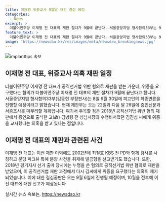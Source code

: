 ```yaml
---
title: 이재명 위증교사 9월말 재판 결심 예정
categories:
  - News
excerpt: >
  더불어민주당 이재명 전 대표의 재판 절차가 9월에 끝난다. 서울중앙지법 형사합의33부는 9월 30일에 최종변론을 진행할 예정이며, 증인신문과 서증조사는 오는 22일과 다음 달 26일에 마무리될 예정이다. 이 전 대표는 위증교사 의혹으로 기소되었는데, 이는 공직선거법 위반 혐의 재판에서의 중심적인 의혹으로 여겨진다. 10월을 전후해 결심공판이 예정되어 있으며, 사람들의 이목을 끄는 핵심은 그의 무죄 판결과 관련된 기소들의 결과일 것으로 예상된다.
feature_text: >
  더불어민주당 이재명 전 대표의 재판 절차가 9월에 끝난다. 서울중앙지법 형사합의33부는 9월 30일에 최종변론을 진행할 예정이며, 증인신문과 서증조사는 오는 22일과 다음 달 26일에 마무리될 예정이다. 이 전 대표는 위증교사 의혹으로 기소되었는데, 이는 공직선거법 위반 혐의 재판에서의 중심적인 의혹으로 여겨진다. 10월을 전후해 결심공판이 예정되어 있으며, 사람들의 이목을 끄는 핵심은 그의 무죄 판결과 관련된 기소들의 결과일 것으로 예상된다.
image: 'https://newsdao.kr/res/images/meta/newsdao_breakingnews.jpg'
---
```


<p><img src="https://newsdao.kr/res/images/meta/newsdao_breakingnews.jpg" alt="implanttips 속보" /></p>

<h2 data-ke-size="size26">이재명 전 대표, 위증교사 의혹 재판 일정</h2>

<p data-ke-size="size16">더불어민주당 이재명 전 대표가 공직선거법 위반 혐의로 재판을 받는 가운데, 위증을 요구했다는 혐의가 더불어민주당 이재명 전 대표의 재판 절차가 9월에 끝난다고 합니다. 서울중앙지법 형사합의33부(김동현 부장판사)는 8일 9월 30일에 피고인의 최종변론을 진행할 예정이라고 밝혔습니다. 현재 재판부는 오는 22일과 다음 달 26일에 증인신문과 서증조사를 마무리할 계획입니다. 여기서 주목할 점은 2018년 공직선거법 위반 혐의 재판에서 증인으로 출석한 고(故) 김병량 전 성남시장의 수행비서였던 김진성 씨에게 위증을 교사했다는 의혹을 받고 있다는 점입니다.</p>

<h2 data-ke-size="size26">이재명 전 대표의 재판과 관련된 사건</h2>

<p data-ke-size="size16">이재명 전 대표는 이번 재판 이외에도 2002년에 최철호 KBS 전 PD와 함께 검사를 사칭하고 분당 파크뷰 특혜 분양 사건을 취재해 벌금형을 선고받기도 했습니다. 또한, 2018년 경기지사 선거 출마 당시에는 누명을 쓴 혐의로 공직선거법 위반 혐의로 재판을 받았으며, 이 공직선거법 재판 과정에서 다시 김씨에게 위증을 요구했다는 의혹이 제기되었습니다. 이에 대한 결심공판은 오는 9월 6일에 진행될 예정이며, 10월을 전후해 이 전 대표에 대한 선고가 예상됩니다.</p>
실시간 뉴스 속보는, <a href="https://newsdao.kr" rel="dofollow">https://newsdao.kr</a>


